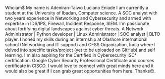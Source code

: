 Whoiam$
My name is Adeniran-Taiwo Luciano Eniade
I am currently a student at the University of Ibadan, Computer science.
A SOC analyst with two years experience in Networking and Cybersecurity and armed with expertise in IDS/IPS, Firewall, Incident Response, SIEM. I'm passionate about fortifying digital landscapes against cyber threats.
A Network Administrator | Python developer | Linux Administrator | SOC analyst | BLTO player.
I honed my skills during an internship at Olashore international school (Networking and IT support) and CFSS Organization, India where I delved into specific tasks/project (yet to be uploaded on GitHub) and self learning. I'm also aspiring for the Certified in Cybersecurity ISC² certification. 
Google Cyber Security Professional Certificate and courses certificate in CISCO.
I would love to connect with great minds here and it would also be great if I can grab great opportunities from here.
Thanks😌.

